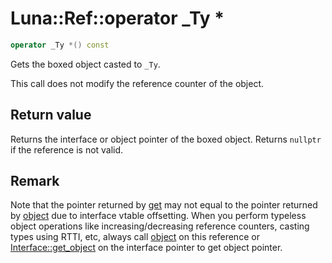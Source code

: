 # Luna::Ref::operator _Ty *

```c++
operator _Ty *() const
```

Gets the boxed object casted to `_Ty`. 

This call does not modify the reference counter of the object. 

## Return value
Returns the interface or object pointer of the boxed object. Returns `nullptr` if the reference is not valid. 

## Remark
Note that the pointer returned by [get](class_luna_1_1_ref_1a0c62005b5c43288845fcc6d3e177bd8b.md) may not equal to the pointer returned by [object](class_luna_1_1_ref_1aa35fe176621b16279c1bde6c9f242af5.md) due to interface vtable offsetting. When you perform typeless object operations like increasing/decreasing reference counters, casting types using RTTI, etc, always call [object](class_luna_1_1_ref_1aa35fe176621b16279c1bde6c9f242af5.md) on this reference or [Interface::get_object](struct_luna_1_1_interface_1aac55ad90c6087dc9330066b4d5c07a83.md) on the interface pointer to get object pointer. 


